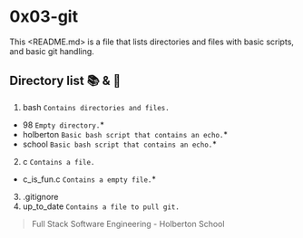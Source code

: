 # 0x03-git

This <README.md> is a file that lists directories and files with basic scripts,
and basic git handling.

## Directory list :books: & :page_facing_up:

1. bash ```Contains directories and files.```
* 98 ```Empty directory.```*
* holberton ```Basic bash script that contains an echo.```*
* school ```Basic bash script that contains an echo.```*

2. c ```Contains a file.```
* c_is_fun.c ```Contains a empty file.```*
3. .gitignore
4. up_to_date ```Contains a file to pull git.```

> Full Stack Software Engineering - Holberton School